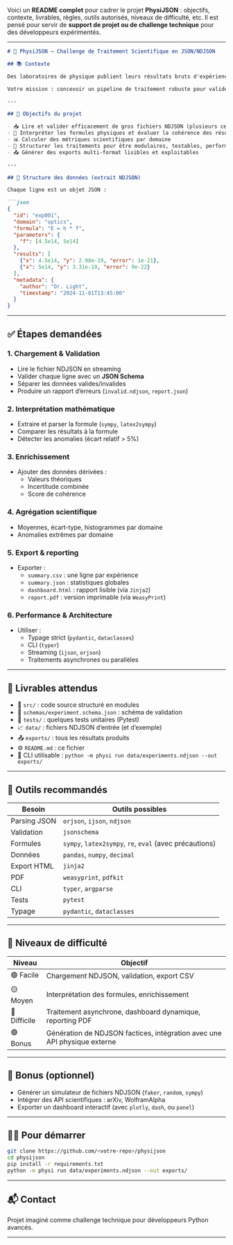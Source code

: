 Voici un **README complet** pour cadrer le projet **PhysiJSON** : objectifs, contexte, livrables, règles, outils autorisés, niveaux de difficulté, etc. Il est pensé pour servir de **support de projet ou de challenge technique** pour des développeurs expérimentés.

---

```markdown
# 🧪 PhysiJSON – Challenge de Traitement Scientifique en JSON/NDJSON

## 📚 Contexte

Des laboratoires de physique publient leurs résultats bruts d'expériences numériques sous forme de **fichiers NDJSON**, chaque ligne représentant une expérience indépendante : formule physique, paramètres, résultats, métadonnées.

Votre mission : concevoir un pipeline de traitement robuste pour valider, enrichir, transformer et analyser ces fichiers massifs. Vous produirez des exports synthétiques en CSV, JSON, HTML et PDF.

---

## 🎯 Objectifs du projet

- 📥 Lire et valider efficacement de gros fichiers NDJSON (plusieurs centaines de Mo)
- 🧠 Interpréter les formules physiques et évaluer la cohérence des résultats
- 📊 Calculer des métriques scientifiques par domaine
- 🧩 Structurer les traitements pour être modulaires, testables, performants
- 📤 Générer des exports multi-format lisibles et exploitables

---

## 🧾 Structure des données (extrait NDJSON)

Chaque ligne est un objet JSON :

```json
{
  "id": "exp001",
  "domain": "optics",
  "formula": "E = h * f",
  "parameters": {
    "f": [4.5e14, 5e14]
  },
  "results": [
    {"x": 4.5e14, "y": 2.98e-19, "error": 1e-21},
    {"x": 5e14, "y": 3.31e-19, "error": 9e-22}
  ],
  "metadata": {
    "author": "Dr. Light",
    "timestamp": "2024-11-01T13:45:00"
  }
}
```

---

## ✅ Étapes demandées

### 1. Chargement & Validation
- Lire le fichier NDJSON en streaming
- Valider chaque ligne avec un **JSON Schema**
- Séparer les données valides/invalides
- Produire un rapport d’erreurs (`invalid.ndjson`, `report.json`)

### 2. Interprétation mathématique
- Extraire et parser la formule (`sympy`, `latex2sympy`)
- Comparer les résultats à la formule
- Détecter les anomalies (écart relatif > 5%)

### 3. Enrichissement
- Ajouter des données dérivées :
  - Valeurs théoriques
  - Incertitude combinée
  - Score de cohérence

### 4. Agrégation scientifique
- Moyennes, écart-type, histogrammes par domaine
- Anomalies extrêmes par domaine

### 5. Export & reporting
- Exporter :
  - `summary.csv` : une ligne par expérience
  - `summary.json` : statistiques globales
  - `dashboard.html` : rapport lisible (via `Jinja2`)
  - `report.pdf` : version imprimable (via `WeasyPrint`)

### 6. Performance & Architecture
- Utiliser :
  - Typage strict (`pydantic`, `dataclasses`)
  - CLI (`typer`)
  - Streaming (`ijson`, `orjson`)
  - Traitements asynchrones ou parallèles

---

## 💼 Livrables attendus

- 📁 `src/` : code source structuré en modules
- 📄 `schemas/experiment.schema.json` : schéma de validation
- 🧪 `tests/` : quelques tests unitaires (Pytest)
- 📈 `data/` : fichiers NDJSON d’entrée (et d’exemple)
- 📤 `exports/` : tous les résultats produits
- ⚙️ `README.md` : ce fichier
- 🐚 CLI utilisable : `python -m physi run data/experiments.ndjson --out exports/`

---

## 🧰 Outils recommandés

| Besoin | Outils possibles |
|--------|------------------|
| Parsing JSON | `orjson`, `ijson`, `ndjson` |
| Validation | `jsonschema` |
| Formules | `sympy`, `latex2sympy`, `re`, `eval` (avec précautions) |
| Données | `pandas`, `numpy`, `decimal` |
| Export HTML | `jinja2` |
| PDF | `weasyprint`, `pdfkit` |
| CLI | `typer`, `argparse` |
| Tests | `pytest` |
| Typage | `pydantic`, `dataclasses` |

---

## 🧠 Niveaux de difficulté

| Niveau | Objectif |
|--------|----------|
| 🟢 Facile | Chargement NDJSON, validation, export CSV |
| 🟡 Moyen | Interprétation des formules, enrichissement |
| 🔴 Difficile | Traitement asynchrone, dashboard dynamique, reporting PDF |
| 🟣 Bonus | Génération de NDJSON factices, intégration avec une API physique externe |

---

## 🧪 Bonus (optionnel)

- Générer un simulateur de fichiers NDJSON (`faker`, `random`, `sympy`)
- Intégrer des API scientifiques : arXiv, WolframAlpha
- Exporter un dashboard interactif (avec `plotly`, `dash`, ou `panel`)

---

## 🧑‍💻 Pour démarrer

```bash
git clone https://github.com/<votre-repo>/physijson
cd physijson
pip install -r requirements.txt
python -m physi run data/experiments.ndjson --out exports/
```

---

## 📬 Contact

Projet imaginé comme challenge technique pour développeurs Python avancés.

---

```
